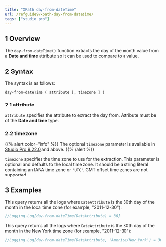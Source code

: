 ```yaml
---
title: "XPath day-from-dateTime"
url: /refguide9/xpath-day-from-datetime/
tags: ["studio pro"]
---
```


## 1 Overview

The `day-from-dateTime()` function extracts the day of the month value from a **Date and time** attribute so it can be used to compare to a value.

## 2 Syntax

The syntax is as follows:

```
day-from-dateTime ( attribute [, timezone ] )
```

### 2.1 attribute

`attribute` specifies the attribute to extract the day from. Attribute must be of the **Date and time** type.

### 2.2 timezone

{{% alert color="info" %}}
The optional `timezone` parameter is available in [Studio Pro 9.22.0](/releasenotes/studio-pro/9.22/) and above. 
{{% /alert %}}

`timezone` specifies the time zone to use for the extraction. This parameter is optional and defaults to the local time zone. It should be a string literal containing an IANA time zone or `'UTC'`. GMT offset time zones are not supported.

## 3 Examples

This query returns all the logs where `DateAttribute` is the 30th day of the month in the local time zone (for example, "2011-12-30"):

```java {linenos=false}
//Logging.Log[day-from-dateTime(DateAttribute) = 30]
```

This query returns all the logs where `DateAttribute` is the 30th day of the month in the New York time zone (for example, "2011-12-30"):

```java {linenos=false}
//Logging.Log[day-from-dateTime(DateAttribute, 'America/New_York') = 30]
```
